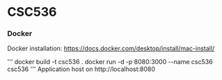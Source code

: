 # CSC536
### Docker
Docker installation:
https://docs.docker.com/desktop/install/mac-install/

'''
docker build -t csc536 .
docker run -d -p 8080:3000 --name csc536 csc536
'''
Application host on http://localhost:8080